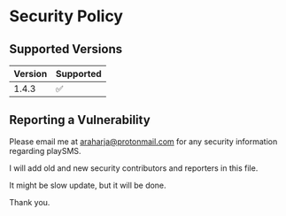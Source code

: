 # Security Policy

## Supported Versions

| Version | Supported          |
| ------- | ------------------ |
| 1.4.3   | :white_check_mark: |

## Reporting a Vulnerability

Please email me at araharja@protonmail.com for any security information regarding playSMS.

I will add old and new security contributors and reporters in this file.

It might be slow update, but it will be done.

Thank you.
